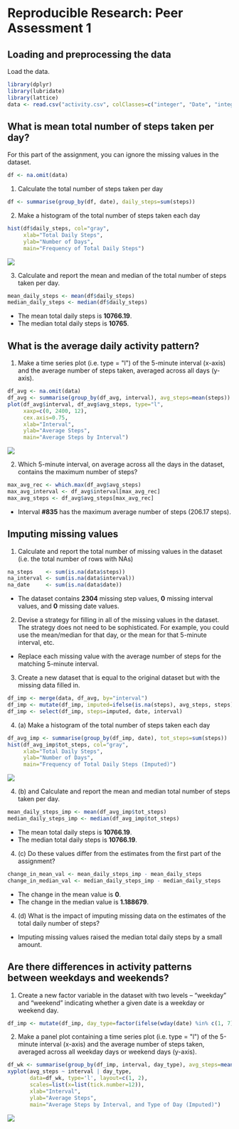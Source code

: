 # Reproducible Research: Peer Assessment 1

## Loading and preprocessing the data
Load the data.

```r
library(dplyr)
library(lubridate)
library(lattice)
data <- read.csv("activity.csv", colClasses=c("integer", "Date", "integer"))
```

## What is mean total number of steps taken per day?
For this part of the assignment, you can ignore the missing values in the dataset.

```r
df <- na.omit(data)
```
1. Calculate the total number of steps taken per day

```r
df <- summarise(group_by(df, date), daily_steps=sum(steps))
```
2. Make a histogram of the total number of steps taken each day

```r
hist(df$daily_steps, col="gray",
     xlab="Total Daily Steps",
     ylab="Number of Days",
     main="Frequency of Total Daily Steps")
```

![](PA1_template_files/figure-html/unnamed-chunk-4-1.png) 

3. Calculate and report the mean and median of the total number of steps taken per day.

```r
mean_daily_steps <- mean(df$daily_steps)
median_daily_steps <- median(df$daily_steps)
```
- The mean total daily steps is **10766.19**.
- The median total daily steps is **10765**.

## What is the average daily activity pattern?
1. Make a time series plot (i.e. type = "l") of the 5-minute interval (x-axis) and the average number of steps taken, averaged across all days (y-axis).

```r
df_avg <- na.omit(data)
df_avg <- summarise(group_by(df_avg, interval), avg_steps=mean(steps))
plot(df_avg$interval, df_avg$avg_steps, type="l",
     xaxp=c(0, 2400, 12),
     cex.axis=0.75,
     xlab="Interval",
     ylab="Average Steps",
     main="Average Steps by Interval")
```

![](PA1_template_files/figure-html/unnamed-chunk-6-1.png) 

2. Which 5-minute interval, on average across all the days in the dataset, contains the maximum number of steps?

```r
max_avg_rec <- which.max(df_avg$avg_steps) 
max_avg_interval <- df_avg$interval[max_avg_rec]
max_avg_steps <- df_avg$avg_steps[max_avg_rec]
```
- Interval **#835** has the maximum average number of steps (206.17 steps).

## Imputing missing values
1. Calculate and report the total number of missing values in the dataset (i.e. the total number of rows with NAs)

```r
na_steps    <- sum(is.na(data$steps))
na_interval <- sum(is.na(data$interval))
na_date     <- sum(is.na(data$date))
```
- The dataset contains **2304** missing step values, **0** missing interval values, and **0** missing date values.  

2. Devise a strategy for filling in all of the missing values in the dataset. The strategy does not need to be sophisticated. For example, you could use the mean/median for that day, or the mean for that 5-minute interval, etc.
- Replace each missing value with the average number of steps for the matching 5-minute interval.

3. Create a new dataset that is equal to the original dataset but with the missing data filled in.

```r
df_imp <- merge(data, df_avg, by="interval")
df_imp <- mutate(df_imp, imputed=ifelse(is.na(steps), avg_steps, steps))
df_imp <- select(df_imp, steps=imputed, date, interval)
```
4. (a) Make a histogram of the total number of steps taken each day

```r
df_avg_imp <- summarise(group_by(df_imp, date), tot_steps=sum(steps))
hist(df_avg_imp$tot_steps, col="gray",
     xlab="Total Daily Steps",
     ylab="Number of Days",
     main="Frequency of Total Daily Steps (Imputed)")
```

![](PA1_template_files/figure-html/unnamed-chunk-10-1.png) 

4. (b) and Calculate and report the mean and median total number of steps taken per day.

```r
mean_daily_steps_imp <- mean(df_avg_imp$tot_steps)
median_daily_steps_imp <- median(df_avg_imp$tot_steps)
```
- The mean total daily steps is **10766.19**.
- The median total daily steps is **10766.19**.

4. (c) Do these values differ from the estimates from the first part of the assignment? 

```r
change_in_mean_val <- mean_daily_steps_imp - mean_daily_steps
change_in_median_val <- median_daily_steps_imp - median_daily_steps
```
- The change in the mean value is **0**.
- The change in the median value is **1.188679**.

4. (d) What is the impact of imputing missing data on the estimates of the total daily number of steps? 
- Imputing missing values raised the median total daily steps by a small amount.

## Are there differences in activity patterns between weekdays and weekends?
1. Create a new factor variable in the dataset with two levels – “weekday” and “weekend” indicating whether a given date is a weekday or weekend day.

```r
df_imp <- mutate(df_imp, day_type=factor(ifelse(wday(date) %in% c(1, 7), "weekend", "weekday")))
```

2. Make a panel plot containing a time series plot (i.e. type = "l") of the 5-minute interval (x-axis) and the average number of steps taken, averaged across all weekday days or weekend days (y-axis).

```r
df_wk <- summarise(group_by(df_imp, interval, day_type), avg_steps=mean(steps))
xyplot(avg_steps ~ interval | day_type,
       data=df_wk, type='l', layout=c(1, 2),
       scales=list(x=list(tick.number=12)),
       xlab="Interval",
       ylab="Average Steps",
       main="Average Steps by Interval, and Type of Day (Imputed)")
```

![](PA1_template_files/figure-html/unnamed-chunk-14-1.png) 
    
    
    


